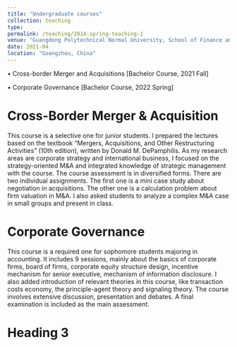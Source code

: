 ```yaml
---
title: "Undergraduate courses"
collection: teaching
type: 
permalink: /teaching/2014-spring-teaching-1
venue: "Guangdong Polytechnical Normal University, School of Finance and Economics"
date: 2021-04
location: "Guangzhou, China"
---
```

•	Cross-border Merger and Acquisitions [Bachelor Course, 2021 Fall] 

•	Corporate Governance [Bachelor Course, 2022 Spring]

Cross-Border Merger & Acquisition
======
This course is a selective one for junior students. I prepared the lectures based on the textbook “Mergers, Acquisitions, and Other Restructuring Activities” (10th edition), written by Donald M. DePamphilis. As my research areas are corporate strategy and international business, I focused on the strategy-oriented M&A and integrated knowledge of strategic management with the course. The course assessment is in diversified forms. There are two individual assignments. The first one is a mini case study about negotiation in acquisitions. The other one is a calculation problem about firm valuation in M&A. I also asked students to analyze a complex M&A case in small groups and present in class.  

Corporate Governance
======
This course is a required one for sophomore students majoring in accounting. It includes 9 sessions, mainly about the basics of corporate firms, board of firms, corporate equity structure design, incentive mechanism for senior executive, mechanism of information disclosure. I also added introduction of relevant theories in this course, like transaction costs economy, the principle-agent theory and signaling theory. The course involves extensive discussion, presentation and debates. A final examination is included as the main assessment. 

Heading 3
======

